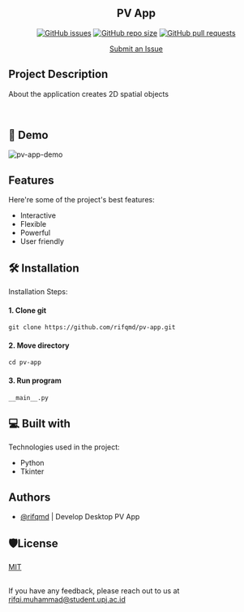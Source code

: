 
<h2 align="center"> PV App </h2>

<p align="center">
    <a href="https://github.com/rifqmd/pv-app/issues"><img src="https://img.shields.io/github/issues/rifqmd/pv-app" alt="GitHub issues"></a>
    <a href="https://github.com/rifqmd/pv-app"><img alt="GitHub repo size" src="https://img.shields.io/github/repo-size/rifqmd/pv-app"></a>
    <a href="https://github.com/rifqmd/pv-app/pulls"><img alt="GitHub pull requests" src="https://img.shields.io/github/issues-pr/rifqmd/pv-app"></a>
</p>

<p align="center">
  <a href="https://github.com/rifqmd/pv-app/issues/new">Submit an Issue</a>
  <br>
</p>

## Project Description 
About the application creates 2D spatial objects

<br>

## 🚀 Demo

![pv-app-demo](https://github.com/rifqmd/pv-app/blob/master/img/pv-app-demo.gif)

## Features

Here're some of the project's best features:

- Interactive
- Flexible
- Powerful
- User friendly

## 🛠️ Installation

Installation Steps:

#### 1. Clone git

```
git clone https://github.com/rifqmd/pv-app.git
```

#### 2. Move directory

```
cd pv-app
```

#### 3. Run program

```
__main__.py
```

## 💻 Built with

Technologies used in the project:

- Python
- Tkinter

## Authors

- [@rifqmd](https://github.com/rifqmd) | Develop Desktop PV App

## 🛡️License

[MIT](https://github.com/rifqmd/pv-app/blob/master/LICENSE)

##

If you have any feedback, please reach out to us at rifqi.muhammad@student.upj.ac.id
